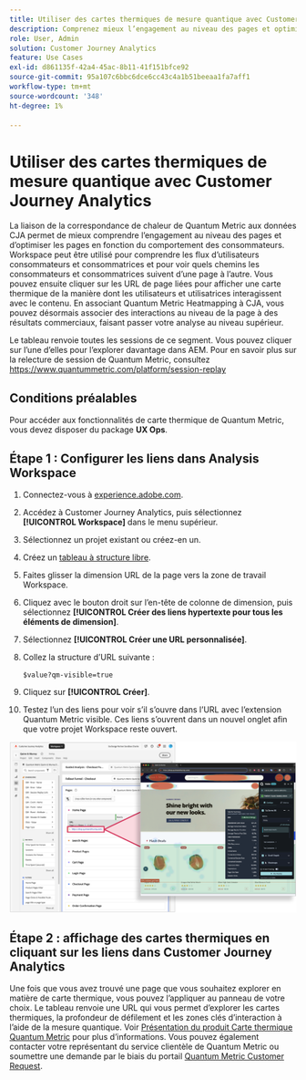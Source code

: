 ```yaml
---
title: Utiliser des cartes thermiques de mesure quantique avec Customer Journey Analytics
description: Comprenez mieux l’engagement au niveau des pages et optimisez les pages en fonction du comportement des consommateurs à l’aide des données de carte thermique Quantum Metric.
role: User, Admin
solution: Customer Journey Analytics
feature: Use Cases
exl-id: d861135f-42a4-45ac-8b11-41f151bfce92
source-git-commit: 95a107c6bbc6dce6cc43c4a1b51beeaa1fa7aff1
workflow-type: tm+mt
source-wordcount: '348'
ht-degree: 1%

---
```


# Utiliser des cartes thermiques de mesure quantique avec Customer Journey Analytics

La liaison de la correspondance de chaleur de Quantum Metric aux données CJA permet de mieux comprendre l’engagement au niveau des pages et d’optimiser les pages en fonction du comportement des consommateurs. Workspace peut être utilisé pour comprendre les flux d’utilisateurs consommateurs et consommatrices et pour voir quels chemins les consommateurs et consommatrices suivent d’une page à l’autre. Vous pouvez ensuite cliquer sur les URL de page liées pour afficher une carte thermique de la manière dont les utilisateurs et utilisatrices interagissent avec le contenu. En associant Quantum Metric Heatmapping à CJA, vous pouvez désormais associer des interactions au niveau de la page à des résultats commerciaux, faisant passer votre analyse au niveau supérieur.

Le tableau renvoie toutes les sessions de ce segment. Vous pouvez cliquer sur l’une d’elles pour l’explorer davantage dans AEM.  Pour en savoir plus sur la relecture de session de Quantum Metric, consultez https://www.quantummetric.com/platform/session-replay

## Conditions préalables

Pour accéder aux fonctionnalités de carte thermique de Quantum Metric, vous devez disposer du package **UX Ops**.

## Étape 1 : Configurer les liens dans Analysis Workspace

1. Connectez-vous à [experience.adobe.com](https://experience.adobe.com).
1. Accédez à Customer Journey Analytics, puis sélectionnez **[!UICONTROL Workspace]** dans le menu supérieur.
1. Sélectionnez un projet existant ou créez-en un.
1. Créez un [tableau à structure libre](/help/analysis-workspace/visualizations/freeform-table/freeform-table.md).
1. Faites glisser la dimension URL de la page vers la zone de travail Workspace.
1. Cliquez avec le bouton droit sur l’en-tête de colonne de dimension, puis sélectionnez **[!UICONTROL Créer des liens hypertexte pour tous les éléments de dimension]**.
1. Sélectionnez **[!UICONTROL Créer une URL personnalisée]**.
1. Collez la structure d’URL suivante :

   ```
   $value?qm-visible=true
   ```

1. Cliquez sur **[!UICONTROL Créer]**.
1. Testez l’un des liens pour voir s’il s’ouvre dans l’URL avec l’extension Quantum Metric visible. Ces liens s’ouvrent dans un nouvel onglet afin que votre projet Workspace reste ouvert.

![&#x200B; Carte thermique &#x200B;](assets/heatmap.png)

## Étape 2 : affichage des cartes thermiques en cliquant sur les liens dans Customer Journey Analytics

Une fois que vous avez trouvé une page que vous souhaitez explorer en matière de carte thermique, vous pouvez l’appliquer au panneau de votre choix. Le tableau renvoie une URL qui vous permet d’explorer les cartes thermiques, la profondeur de défilement et les zones clés d’interaction à l’aide de la mesure quantique. Voir [Présentation du produit Carte thermique Quantum Metric](https://www.quantummetric.com/platform/interaction-heatmaps) pour plus d’informations. Vous pouvez également contacter votre représentant du service clientèle de Quantum Metric ou soumettre une demande par le biais du portail [Quantum Metric Customer Request](https://community.quantummetric.com/s/public-support-page).
